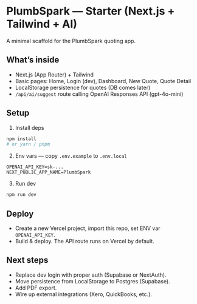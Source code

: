 # PlumbSpark — Starter (Next.js + Tailwind + AI)
A minimal scaffold for the PlumbSpark quoting app.

## What’s inside
- Next.js (App Router) + Tailwind
- Basic pages: Home, Login (dev), Dashboard, New Quote, Quote Detail
- LocalStorage persistence for quotes (DB comes later)
- `/api/ai/suggest` route calling OpenAI Responses API (gpt-4o-mini)

## Setup
1) Install deps
```bash
npm install
# or yarn / pnpm
```
2) Env vars — copy `.env.example` to `.env.local`
```
OPENAI_API_KEY=sk-...
NEXT_PUBLIC_APP_NAME=PlumbSpark
```
3) Run dev
```bash
npm run dev
```

## Deploy
- Create a new Vercel project, import this repo, set ENV var `OPENAI_API_KEY`.
- Build & deploy. The API route runs on Vercel by default.

## Next steps
- Replace dev login with proper auth (Supabase or NextAuth).
- Move persistence from LocalStorage to Postgres (Supabase).
- Add PDF export.
- Wire up external integrations (Xero, QuickBooks, etc.).
